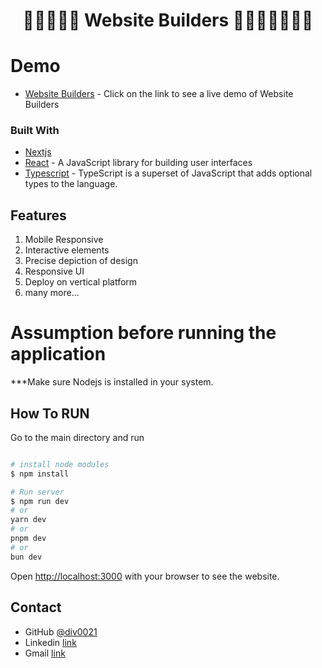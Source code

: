 
<h1 align="center">🫵🫵🚀🚀😎 Website Builders 👨🏽‍💻🚀🚀🔥🔥</h1>

# Demo
- [Website Builders](https://website-builder-frontend-ten.vercel.app/) -  Click on the link to see a live demo of Website Builders

### Built With
- [Nextjs](https://nextjs.org/)
- [React](https://reactjs.dev/)  - A JavaScript library for building user interfaces
- [Typescript](https://www.typescriptlang.org/)  - TypeScript is a superset of JavaScript that adds optional types to the language.

## Features

1. Mobile Responsive
2. Interactive elements
3. Precise depiction of design
4. Responsive UI
5. Deploy on vertical platform
6. many more...


# Assumption before running the application

 ***Make sure Nodejs is installed in your system.



## How To RUN

Go to the main directory and run

```bash

# install node modules
$ npm install

# Run server
$ npm run dev
# or
yarn dev
# or
pnpm dev
# or
bun dev
```

Open [http://localhost:3000](http://localhost:3000) with your browser to see the website.

## Contact

- GitHub [@div0021](https://github.com/div0021)
- Linkedin [link](www.linkedin.com/in/divyanshu0021)
- Gmail [link](singhdivyanshu943@gmail.com)
